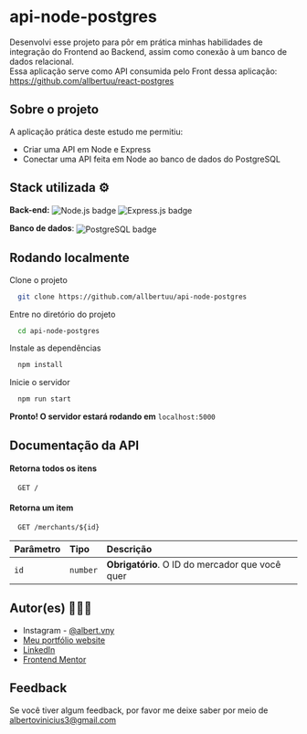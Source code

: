 # api-node-postgres

Desenvolvi esse projeto para pôr em prática minhas habilidades de integração do Frontend ao Backend, assim como conexão à um banco de dados relacional.  
Essa aplicação serve como API consumida pelo Front dessa aplicação: https://github.com/allbertuu/react-postgres

## Sobre o projeto
A aplicação prática deste estudo me permitiu:
- Criar uma API em Node e Express
- Conectar uma API feita em Node ao banco de dados do PostgreSQL

## Stack utilizada ⚙
  
**Back-end:** 
<img align="center" alt="Node.js badge" src="https://img.shields.io/badge/Node.js-43853D?style=for-the-badge&logo=node.js&logoColor=white">
<img align="center" alt="Express.js badge" src="https://img.shields.io/badge/Express.js-404D59?style=for-the-badge">

**Banco de dados**:
<img align="center" alt="PostgreSQL badge" src="https://img.shields.io/badge/PostgreSQL-316192?style=for-the-badge&logo=postgresql&logoColor=white">

## Rodando localmente

Clone o projeto

```bash
  git clone https://github.com/allbertuu/api-node-postgres
```

Entre no diretório do projeto

```bash
  cd api-node-postgres
```

Instale as dependências

```bash
  npm install
```

Inicie o servidor

```bash
  npm run start
```

**Pronto! O servidor estará rodando em** `localhost:5000`

## Documentação da API

#### Retorna todos os itens

```http
  GET /
```

#### Retorna um item

```http
  GET /merchants/${id}
```

| Parâmetro   | Tipo       | Descrição                                   |
| :---------- | :--------- | :------------------------------------------ |
| `id`      | `number` | **Obrigatório**. O ID do mercador que você quer |

## Autor(es) 🙎🏻‍♂️

- Instagram - [@albert.vny](https://www.instagram.com/albert.vny/?hl=pt-br)
- [Meu portfólio website](https://portfolio-allbertuu.vercel.app/)
- [LinkedIn](https://www.linkedin.com/in/albertov-albuquerque/)
- [Frontend Mentor](https://www.frontendmentor.io/profile/allbertuu)

## Feedback

Se você tiver algum feedback, por favor me deixe saber por meio de albertovinicius3@gmail.com

